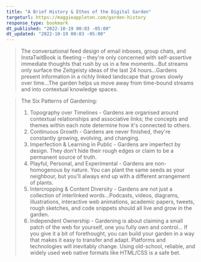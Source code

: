 ```yaml
---
title: "A Brief History & Ethos of the Digital Garden"
targeturl: https://maggieappleton.com/garden-history
response_type: bookmark
dt_published: "2022-10-19 00:03 -05:00"
dt_updated: "2022-10-19 00:03 -05:00"
---
```


> The conversational feed design of email inboxes, group chats, and InstaTwitBook is fleeting – they're only concerned with self-assertive immediate thoughts that rush by us in a few moments...But streams only surface the Zeitgeisty ideas of the last 24 hours...Gardens present information in a richly linked landscape that grows slowly over time...The garden helps us move away from time-bound streams and into contextual knowledge spaces.

> The Six Patterns of Gardening:
> 
> 1. Topography over Timelines - Gardens are organised around contextual relationships and associative links; the concepts and themes within each note determine how it's connected to others.
> 2. Continuous Growth - Gardens are never finished, they're constantly growing, evolving, and changing.
> 3. Imperfection & Learning in Public - Gardens are imperfect by design. They don't hide their rough edges or claim to be a permanent source of truth.
> 4. Playful, Personal, and Experimental - Gardens are non-homogenous by nature. You can plant the same seeds as your neighbour, but you'll always end up with a different arrangement of plants.
> 5. Intercropping & Content Diversity - Gardens are not just a collection of interlinked words...Podcasts, videos, diagrams, illustrations, interactive web animations, academic papers, tweets, rough sketches, and code snippets should all live and grow in the garden.
> 6. Independent Ownership - Gardening is about claiming a small patch of the web for yourself, one you fully own and control... If you give it a bit of forethought, you can build your garden in a way that makes it easy to transfer and adapt. Platforms and technologies will inevitably change. Using old-school, reliable, and widely used web native formats like HTML/CSS is a safe bet.
